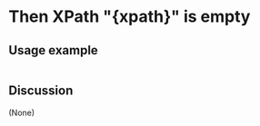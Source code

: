 
Then XPath "{xpath}" is empty
=============================================================================================================

Usage example
-------------

```
```

Discussion
----------

(None)